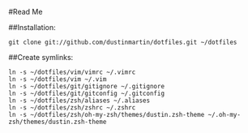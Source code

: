 #Read Me

##Installation:

    git clone git://github.com/dustinmartin/dotfiles.git ~/dotfiles

##Create symlinks:

    ln -s ~/dotfiles/vim/vimrc ~/.vimrc
    ln -s ~/dotfiles/vim ~/.vim
    ln -s ~/dotfiles/git/gitignore ~/.gitignore
    ln -s ~/dotfiles/git/gitconfig ~/.gitconfig
    ln -s ~/dotfiles/zsh/aliases ~/.aliases
    ln -s ~/dotfiles/zsh/zshrc ~/.zshrc
    ln -s ~/dotfiles/zsh/oh-my-zsh/themes/dustin.zsh-theme ~/.oh-my-zsh/themes/dustin.zsh-theme
